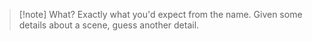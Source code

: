 > [!note] What?
> Exactly what you'd expect from the name. Given some details about a scene, guess another detail. 

